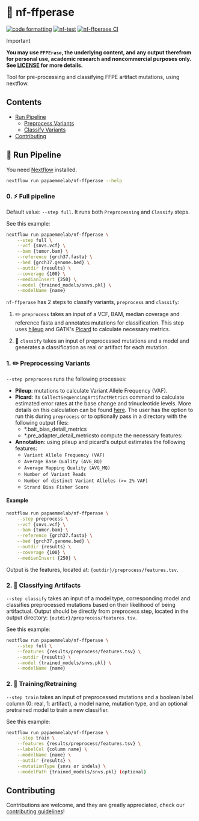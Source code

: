 # 🧽 nf-ffperase

[![code formatting][black_badge]][black_base]
[![nf-test](https://img.shields.io/badge/tested_with-nf--test-337ab7.svg)](https://github.com/askimed/nf-test)
[![nf-ffperase CI](https://github.com/papaemmelab/nf-ffperase/actions/workflows/ci.yaml/badge.svg)](https://github.com/papaemmelab/nf-ffperase/actions/workflows/ci.yaml)

> [!important]
> **You may use `FFPErase`, the underlying content, and any output therefrom for personal use, academic research and noncommercial purposes only. See [LICENSE](LICENSE) for more details.**

Tool for pre-processing and classifying FFPE artifact mutations, using nextflow.

## Contents

- [Run Pipeline](#-run-pipeline)
  - [Preprocess Variants](#-preprocessing-variants)
  - [Classify Variants](#-classifying-artifacts)
- [Contributing](#contributing)

## 🚀 Run Pipeline

You need [Nextflow](https://www.nextflow.io/docs/latest/install.html) installed.

```bash
nextflow run papaemmelab/nf-ffperase --help
```

### 0. ⚡️ Full pipeline

Default value: `--step full`. It runs both `Preprocessing` and `Classify` steps.

See this example:

```bash
nextflow run papaemmelab/nf-ffperase \
    --step full \
    --vcf {snvs.vcf} \
    --bam {tumor.bam} \
    --reference {grch37.fasta} \
    --bed {grch37.genome.bed} \
    --outdir {results} \
    --coverage {100} \
    --medianInsert {250} \
    --model {trained_models/snvs.pkl} \
    --modelName {name}
```

`nf-ffperase` has 2 steps to classify variants, `preprocess` and `classify`:

1. ✏️ `preprocess` takes an input of a VCF, BAM, median coverage and reference fasta and annotates mutations for classification. This step uses [hileup][hileup] and GATK's [Picard][picard] to calculate necessary metrics.

2. 🔮 `classify` takes an input of preprocessed mutations and a model and generates a classification as real or artifact for each mutation.


### 1. ✏️ Preprocessing Variants

`--step preprocess` runs the following processes:

- **Pileup**: mutations to calculate Variant Allele Frequency (VAF).
- **Picard**: its `CollectSequencingArtifactMetrics` command to calculate estimated error rates at the base change and trinucleotide levels. More details on this calculation can be found [here][csam]. The user has the option to run this during `preprocess` or to optionally pass in a directory with the following output files:
  - *.bait_bias_detail_metrics
  - *.pre_adapter_detail_metricsto compute the necessary features:
- **Annotation**: using pileup and picard's output estimates the following features:
  - `Variant Allele Frequency (VAF)`
  - `Average Base Quality (AVG_BQ)`
  - `Average Mapping Quality (AVG_MQ)`
  - `Number of Variant Reads`
  - `Number of distinct Variant Alleles (>= 2% VAF)`
  - `Strand Bias Fisher Score`

#### Example

```bash
nextflow run papaemmelab/nf-ffperase \
    --step preprocess \
    --vcf {snvs.vcf} \
    --bam {tumor.bam} \
    --reference {grch37.fasta} \
    --bed {grch37.genome.bed} \
    --outdir {results} \
    --coverage {100} \
    --medianInsert {250} \
```

Output is the features, located at: `{outdir}/preprocess/features.tsv`.

### 2. 🔮 Classifying Artifacts

`--step classify` takes an input of a model type, corresponding model and classifies preprocessed mutations based on their likelihood of being artifactual. Output should be directly from preprocess step, located in the output directory: `{outdir}/preprocess/features.tsv`.

See this example:

```bash
nextflow run papaemmelab/nf-ffperase \
    --step full \
    --features {results/preprocess/features.tsv} \
    --outdir {results} \
    --model {trained_models/snvs.pkl} \
    --modelName {name}
```

### 2. 🧠 Training/Retraining

`--step train` takes an input of preprocessed mutations and a boolean label column (0: real, 1: artifact), a model name, mutation type, and an optional pretrained model to train a new classifier.

See this example:

```bash
nextflow run papaemmelab/nf-ffperase \
    --step train \
    --features {results/preprocess/features.tsv} \
    --labelCol {column name} \
    --modelName {name} \
    --outdir {results} \
    --mutationType {snvs or indels} \
    --modelPath {trained_models/snvs.pkl} (optional)
```

## Contributing

Contributions are welcome, and they are greatly appreciated, check our [contributing guidelines](.github/CONTRIBUTING.md)!


<!-- References -->
[hileup]: https://github.com/brentp/hileup
[picard]: https://broadinstitute.github.io/picard/
[csam]: https://gatk.broadinstitute.org/hc/en-us/articles/360037429491-CollectSequencingArtifactMetrics-Picard-
[black_badge]: https://img.shields.io/badge/code%20style-black-000000.svg
[black_base]: https://github.com/ambv/black
